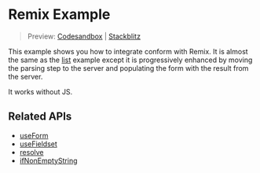 # Remix Example

> Preview: [Codesandbox](https://codesandbox.io/s/github/edmundhung/conform/tree/v0.3.0/examples/remix) \| [Stackblitz](https://stackblitz.com/github/edmundhung/conform/tree/v0.3.0/examples/remix)

This example shows you how to integrate conform with Remix. It is almost the same as the [list](../list/) example except it is progressively enhanced by moving the parsing step to the server and populating the form with the result from the server.

It works without JS.

## Related APIs

- [useForm](../../packages/conform-react/README.md#useForm)
- [useFieldset](../../packages/conform-react/README.md#useFieldset)
- [resolve](../../packages/conform-zod/README.md#resolve)
- [ifNonEmptyString](../../packages/conform-zod/README.md#ifNonEmptyString)
